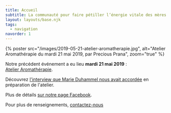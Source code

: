 ```yaml
---
title: Accueil
subtitle: La communauté pour faire pétiller l’énergie vitale des mères actives
layout: layouts/base.njk
tags:
  - navigation
navorder: 1
---
```


{% poster src="/images/2019-05-21-atelier-aromatherapie.jpg", alt="Atelier Aromathérapie du mardi 21 mai 2019, par Precious Prana", zoom="true" %}

Notre précédent événement a eu lieu **mardi 21 mai 2019**&nbsp;: [Atelier&nbsp;Aromathérapie](/evenements/2019/05/21/atelier-aromatherapie/).

Découvrez [l'interview que Marie Duhammel nous avait accordée](/evenements/2019/05/21/interview-de-marie-duhammel/) en préparation de l'atelier.

Plus de détails <a href="https://www.facebook.com/events/431042864359989/" class="facebook">sur notre page Facebook</a>.

Pour plus de renseignements, [contactez-nous](/contact/)
